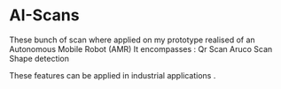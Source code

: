 # AI-Scans
These bunch of scan where applied on my prototype realised of an Autonomous Mobile Robot (AMR)
It encompasses :
Qr Scan
Aruco Scan 
Shape detection 

These features can be applied in industrial applications . 
